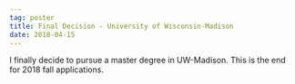 ```yaml
---
tag: poster
title: Final Decision - University of Wisconsin-Madison
date: 2018-04-15
---
```


I finally decide to pursue a master degree in UW-Madison. This is the end for 2018 fall applications.
